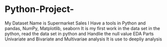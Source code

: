 # Python-Project-
<pr>My Dataset Name is Supermarket Sales
I Have a tools in Python and pandas, NumPy, Matplotlib, seaborn 
It is my first work in the data set in the python,
read the data set in python and Handlie the null value
EDA Parts 
Univariate and Bivariate and Multivariae analysis 
It is use to deepliy analysis <pr>
